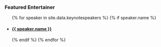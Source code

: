 
<h3>Featured Entertainer</h3>
<ul>
{% for speaker in site.data.keynotespeakers %}
    {% if speaker.name %}
        <li><a href="/program/keynotes#{{speaker.name}}" class="keynote-img" style="background-image: url(assets/images/keynotes/{{speaker.image | default: 'owasp_logo.png'}});">
            <h4>{{ speaker.name }}</h4></a>
        </li>
    {% endif %}
{% endfor %}
</ul>
